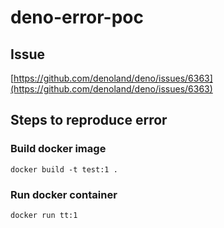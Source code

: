 # deno-error-poc

## Issue
[https://github.com/denoland/deno/issues/6363](https://github.com/denoland/deno/issues/6363)

## Steps to reproduce error

### Build docker image
`docker build -t test:1 .`

### Run docker container
`docker run tt:1`
